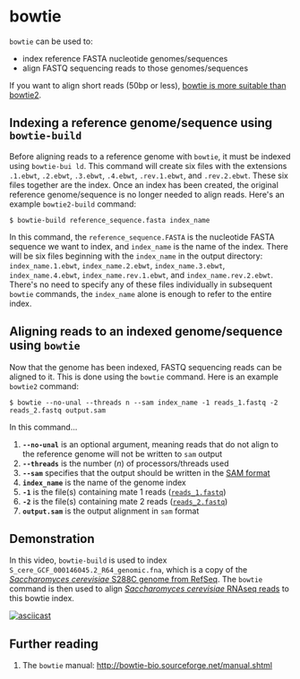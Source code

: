 # bowtie

`bowtie` can be used to:
 - index reference FASTA nucleotide genomes/sequences
 - align FASTQ sequencing reads to those genomes/sequences

 If you want to align short reads (50bp or less), [bowtie is more suitable than bowtie2](bowtie2.md#differences-between-bowtie-and-bowtie2).

## Indexing a reference genome/sequence using `bowtie-build`

 Before aligning reads to a reference genome with `bowtie`, it must be indexed using `bowtie-bui
    ld`.
This command will create six files with the extensions `.1.ebwt`, `.2.ebwt`, `.3.ebwt`, `.4.ebwt`, `.rev.1.ebwt`, and `.rev.2.ebwt`.
These six files together are the index.
Once an index has been created, the original reference genome/sequence is no longer needed to align reads.
Here's an example `bowtie2-build` command:

```
$ bowtie-build reference_sequence.fasta index_name
```

In this command, the `reference_sequence.FASTA` is the nucleotide FASTA sequence we want to index, and `index_name` is the name of the index.
There will be six files beginning with the `index_name` in the output directory: `index_name.1.ebwt`, `index_name.2.ebwt`, `index_name.3.ebwt`, `index_name.4.ebwt`, `index_name.rev.1.ebwt`, and `index_name.rev.2.ebwt`.
There's no need to specify any of these files individually in subsequent `bowtie` commands, the `index_name` alone is enough to refer to the entire index.

## Aligning reads to an indexed genome/sequence using `bowtie`

Now that the genome has been indexed, FASTQ sequencing reads can be aligned to it.
This is done using the `bowtie` command.
Here is an example `bowtie2` command:

```
$ bowtie --no-unal --threads n --sam index_name -1 reads_1.fastq -2 reads_2.fastq output.sam
```

In this command...
 
1. **`--no-unal`** is an optional argument, meaning reads that do not align to the reference genome will not be written to `sam` output
2. **`--threads`** is the number (*n*) of processors/threads used
3. **`--sam`** specifies that the output should be written in the [SAM format](file_formats.md#sam)
4. **`index_name`** is the name of the genome index
4. **`-1`** is the file(s) containing mate 1 reads ([`reads_1.fastq`](file_formats.md#fastq))
5. **`-2`** is the file(s) containing mate 2 reads ([`reads_2.fastq`](file_formats.md#fastq))
6. **`output.sam`** is the output alignment in `sam` format

## Demonstration

In this video, `bowtie-build` is used to index `S_cere_GCF_000146045.2_R64_genomic.fna`, which is a copy of the [*Saccharomyces cerevisiae* S288C genome from RefSeq](https://www.ncbi.nlm.nih.gov/assembly/GCF_000146045.2).
The `bowtie` command is then used to align [*Saccharomyces cerevisiae* RNAseq reads](https://www.ncbi.nlm.nih.gov/sra/SRR11462797) to this bowtie index.

[![asciicast](https://asciinema.org/a/316272.svg)](https://asciinema.org/a/316272)

## Further reading

1. The `bowtie` manual: <http://bowtie-bio.sourceforge.net/manual.shtml>
